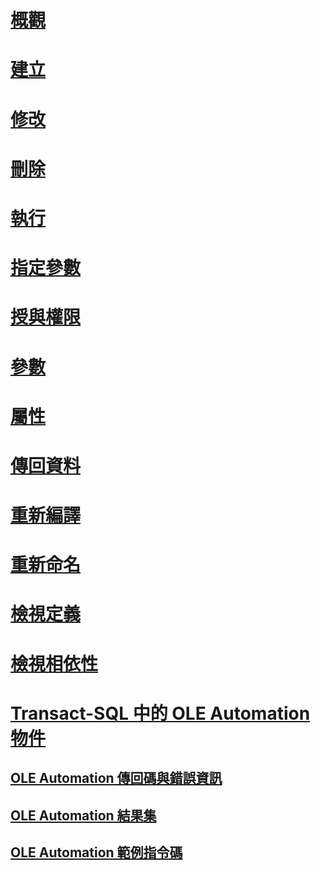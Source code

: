 # [概觀](stored-procedures-database-engine.md)  
# [建立](create-a-stored-procedure.md)  
# [修改](modify-a-stored-procedure.md)  
# [刪除](delete-a-stored-procedure.md)  
# [執行](execute-a-stored-procedure.md)  
# [指定參數](specify-parameters.md)  
# [授與權限](grant-permissions-on-a-stored-procedure.md)  
# [參數](parameters.md)
# [屬性](stored-procedure-properties-general-page.md)  
# [傳回資料](return-data-from-a-stored-procedure.md)  
# [重新編譯](recompile-a-stored-procedure.md)  
# [重新命名](rename-a-stored-procedure.md)  
# [檢視定義](view-the-definition-of-a-stored-procedure.md)  
# [檢視相依性](view-the-dependencies-of-a-stored-procedure.md)  
 
# [Transact-SQL 中的 OLE Automation 物件](ole-automation-objects-in-transact-sql.md)  
## [OLE Automation 傳回碼與錯誤資訊](ole-automation-return-codes-and-error-information.md)  
## [OLE Automation 結果集](ole-automation-result-sets.md)  
## [OLE Automation 範例指令碼](ole-automation-sample-script.md)  
